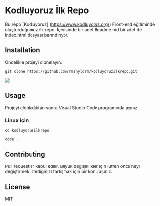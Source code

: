 # Kodluyoruz İlk Repo
Bu repo [Kodluyoruz] (https://www.kodluyoruz.org/) Front-end eğitiminde oluşturduğumuz ilk repo. İçerisinde bir adet Readme.md bir adet de index.html dosyası barındırıyor.
## Installation
Öncelikle projeyi clonelayın. 

```git clone https://github.com/rmznyldrm/kodluyoruzilkrepo.git ```

![](https://i.ibb.co/XYB1Yts/Ads-z.png)



## Usage
Projeyi clonladıktan sonra Visual Studio Code programında açınız.
### Linux için

```cd kodluyoruzilkrepo```

```code . ```

## Contributing
Pull requestler kabul edilir. Büyük değişiklikler için lütfen önce neyi değiştirmek istediğinizi tartışmak için bir konu açınız. 
## License
[MIT](https://choosealicense.com/licenses/mit/)
